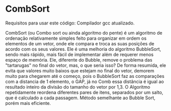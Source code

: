 # CombSort

Requisitos para usar este código:
Compilador gcc atualizado.

CombSort (ou Combo sort ou ainda algoritmo do pente) é um algoritmo de ordenação relativamente simples feito para organizar em ordem os
elementos de um vetor, onde ele compara e troca as suas posições de acordo com os seus valores. 
Ele é uma melhoria do algoritmo BubbleSort, sendo mais rápido, mais fácil de implementar além de requerer menos espaço de memória. Ele,
diferente do Bubble, remove o problema das "tartarugas" no final do vetor, mas, o que seria isso? De forma resumida, ele evita que
valores muito baixos que estejam no final do vetor, demorem muito para chegarem até o começo, pois o BubbleSort faz as comparações com a
distancia de 1 elemento, o GAP, já no Comb essa distância é igual ao resultado inteiro da divisão do tamanho do vetor por 1,3.
O Algoritmo repetidamente reordena diferentes pares de itens, separados por um salto, que é calculado a cada passagem. Método semelhante 
ao Bubble Sort, porém mais eficiente.
